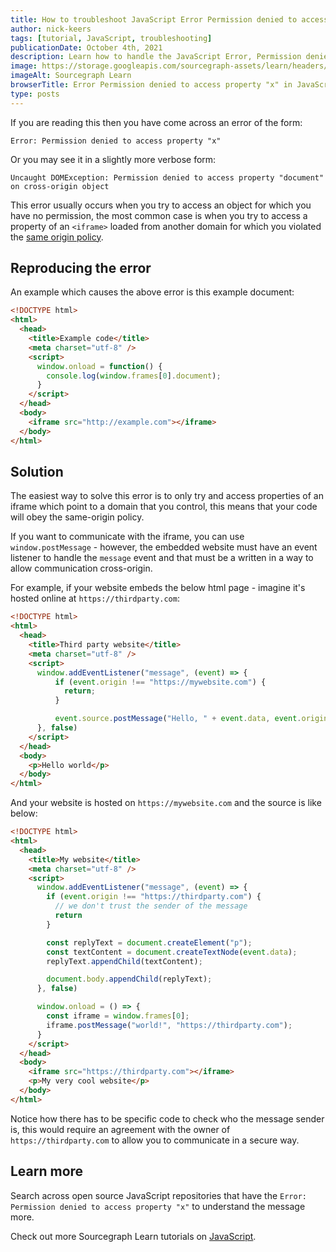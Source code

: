 ```yaml
---
title: How to troubleshoot JavaScript Error Permission denied to access property "x"
author: nick-keers
tags: [tutorial, JavaScript, troubleshooting]
publicationDate: October 4th, 2021
description: Learn how to handle the JavaScript Error, Permission denied to access property "x"
image: https://storage.googleapis.com/sourcegraph-assets/learn/headers/sourcegraph-learn-header.png
imageAlt: Sourcegraph Learn
browserTitle: Error Permission denied to access property "x" in JavaScript error handling
type: posts
---
```


If you are reading this then you have come across an error of the form:

```
Error: Permission denied to access property "x"
```

Or you may see it in a slightly more verbose form:

```
Uncaught DOMException: Permission denied to access property "document" on cross-origin object
```

This error usually occurs when you try to access an object for which you have no permission, the most common
case is when you try to access a property of an `<iframe>` loaded from another domain for which you violated
the [same origin policy](https://developer.mozilla.org/en-US/docs/Web/Security/Same-origin_policy).

## Reproducing the error

An example which causes the above error is this example document:

```html
<!DOCTYPE html>
<html>
  <head>
    <title>Example code</title>
    <meta charset="utf-8" />
    <script>
      window.onload = function() {
        console.log(window.frames[0].document);
      }
    </script>
  </head>
  <body>
    <iframe src="http://example.com"></iframe>
  </body>
</html>
```

## Solution

The easiest way to solve this error is to only try and access properties of an iframe which point to a domain that you control,
this means that your code will obey the same-origin policy.

If you want to communicate with the iframe, you can use `window.postMessage` - however, the embedded website must have an
event listener to handle the `message` event and that must be a written in a way to allow communication cross-origin.

For example, if your website embeds the below html page - imagine it's hosted online at `https://thirdparty.com`:

```html
<!DOCTYPE html>
<html>
  <head>
    <title>Third party website</title>
    <meta charset="utf-8" />
    <script>
      window.addEventListener("message", (event) => {
          if (event.origin !== "https://mywebsite.com") {
            return;
          }

          event.source.postMessage("Hello, " + event.data, event.origin)
      }, false)
    </script>
  </head>
  <body>
    <p>Hello world</p>
  </body>
</html>
```

And your website is hosted on `https://mywebsite.com` and the source is like below:

```html
<!DOCTYPE html>
<html>
  <head>
    <title>My website</title>
    <meta charset="utf-8" />
    <script>
      window.addEventListener("message", (event) => {
        if (event.origin !== "https://thirdparty.com") {
          // we don't trust the sender of the message
          return
        }

        const replyText = document.createElement("p");
        const textContent = document.createTextNode(event.data);
        replyText.appendChild(textContent);

        document.body.appendChild(replyText);
      }, false)

      window.onload = () => {
        const iframe = window.frames[0];
        iframe.postMessage("world!", "https://thirdparty.com");
      }
    </script>
  </head>
  <body>
    <iframe src="https://thirdparty.com"></iframe>
    <p>My very cool website</p>
  </body>
</html>
```

Notice how there has to be specific code to check who the message sender is, this would require an agreement
with the owner of `https://thirdparty.com` to allow you to communicate in a secure way.

## Learn more

Search across open source JavaScript repositories that have the `Error: Permission denied to access property "x"` to understand the message more.

<SourcegraphSearch query="Error: Permission denied to access property x" patternType="literal"/>

Check out more Sourcegraph Learn tutorials on [JavaScript](https://learn.sourcegraph.com/tags/javascript).